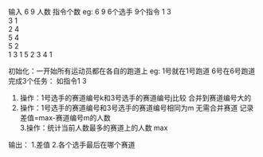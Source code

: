 输入 
6 9 
人数 指令个数 eg: 6 9  6个选手 9个指令
1 3  
3 1  
2 4  
5 4  
5 2  
1 3
1 5
2 3
4 1
  
初始化：一开始所有运动员都在各自的跑道上      eg:  1号就在1号跑道 6号在6号跑道
完成3个任务：
如指令1 3 
1. 操作：1号选手的赛道编号k和3号选手的赛道编号j比较           合并到赛道编号大的
2. 操作：1号选手的赛道编号和3号选手的赛道编号相同为m        无需合并赛道
               记录 差值=max-赛道编号m的人数  
3.操作：统计当前人数最多的赛道上的人数 max

输出：
1.差值
2.各个选手最后在哪个赛道
